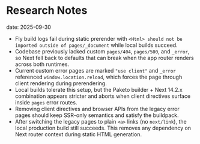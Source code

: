 # Research Notes

date: 2025-09-30

- Fly build logs fail during static prerender with `<Html> should not be imported outside of pages/_document` while local builds succeed.
- Codebase previously lacked custom `pages/404`, `pages/500`, and `_error`, so Next fell back to defaults that can break when the app router renders across both runtimes.
- Current custom error pages are marked `"use client"` and `_error` referenced `window.location.reload`, which forces the page through client rendering during prerendering.
- Local builds tolerate this setup, but the Paketo builder + Next 14.2.x combination appears stricter and aborts when client directives surface inside `pages` error routes.
- Removing client directives and browser APIs from the legacy error pages should keep SSR-only semantics and satisfy the buildpack.
- After switching the legacy pages to plain `<a>` links (no `next/link`), the local production build still succeeds. This removes any dependency on Next router context during static HTML generation.
